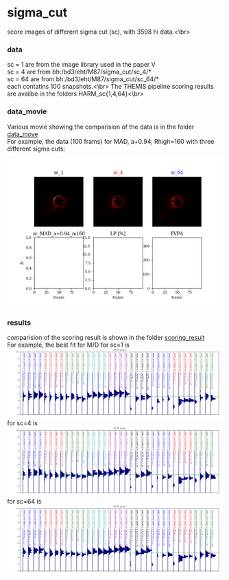 # sigma_cut
score images of different sigma cut (sc), with 3598 hi data.<\br>

### data
sc = 1 are from the image library used in the paper V </br>
sc = 4 are from bh:/bd3/eht/M87/sigma_cut/sc_4/* </br>
sc = 64 are from bh:/bd3/eht/M87/sigma_cut/sc_64/* </br>
each contatins 100 snapshots.<\br>
The THEMIS pipeline scoring results are availbe in the folders HARM_sc{1,4,64}<\br>

### data_movie
Various movie showing the comparision of the data is in the folder [data_move](https://github.com/hungyipu/sigma_cut/tree/master/data_movie)</br>
For example, the data (100 frams) for MAD, a+0.94, Rhigh=160 with three different sigma cuts:

![example](https://github.com/hungyipu/sigma_cut/blob/master/data_movie/mov_sc_sc_MAD_a%2B0.94_m160.gif)

### results
comparision of the scoring result is shown in the folder [scoring_result](https://github.com/hungyipu/sigma_cut/tree/master/compare_result) </br>
For example, the best fit for M/D for sc=1 is
![example](https://github.com/hungyipu/sigma_cut/blob/master/compare_result/sc1_mod.png)
for sc=4 is
![example](https://github.com/hungyipu/sigma_cut/blob/master/compare_result/sc4_mod.png)
for sc=64 is
![example](https://github.com/hungyipu/sigma_cut/blob/master/compare_result/sc64_mod.png)

